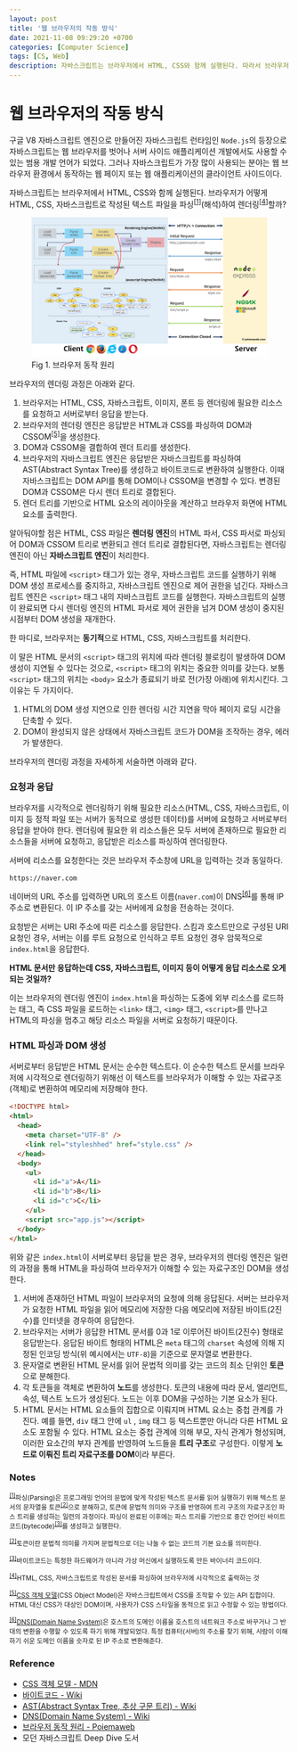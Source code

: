 ```yaml
---
layout: post
title: '웹 브라우저의 작동 방식'
date: 2021-11-08 09:29:20 +0700
categories: [Computer Science]
tags: [CS, Web]
description: 자바스크립트는 브라우저에서 HTML, CSS와 함께 실행된다. 따라서 브라우저 환경을 고려할 때 더 효율적인 클라이언트 사이드 자바스크립트 프로그래밍이 가능하다.
---
```


# 웹 브라우저의 작동 방식

구글 V8 자바스크립트 엔진으로 만들어진 자바스크립트 런타임인 `Node.js`의 등장으로 자바스크립트는 웹 브라우저를 벗어나 서버 사이드 애플리케이션 개발에서도 사용할 수 있는 범용 개발 언어가 되었다. 그러나 자바스크립트가 가장 많이 사용되는 분야는 웹 브라우저 환경에서 동작하는 웹 페이지 또는 웹 애플리케이션의 클라이언트 사이드이다.

자바스크립트는 브라우저에서 HTML, CSS와 함께 실행된다. 브라우저가 어떻게 HTML, CSS, 자바스크립트로 작성된 텍스트 파일을 파싱<sup id="user">[[1]](#user-ref)</sup>(해석)하여 렌더링<sup id="user">[[4]](#user-ref)</sup>할까?

<figure>
<img src="./../../images/web-browser1.png">
<figcaption>Fig 1. 브라우저 동작 원리</figcaption>
</figure>

브라우저의 렌더링 과정은 아래와 같다.

1. 브라우저는 HTML, CSS, 자바스크립트, 이미지, 폰트 등 렌더링에 필요한 리소스를 요청하고 서버로부터 응답을 받는다.
2. 브라우저의 렌더링 엔진은 응답받은 HTML과 CSS를 파싱하여 DOM과 CSSOM<sup id="user">[[5]](#user-ref)</sup>을 생성한다.
3. DOM과 CSSOM을 결합하여 렌더 트리를 생성한다.
4. 브라우저의 자바스크립트 엔진은 응답받은 자바스크립트를 파싱하여 AST(Abstract Syntax Tree)를 생성하고 바이트코드로 변환하여 실행한다. 이때 자바스크립트는 DOM API를 통해 DOM이나 CSSOM을 변경할 수 있다. 변경된 DOM과 CSSOM은 다시 렌더 트리로 결합된다.
5. 렌더 트리를 기반으로 HTML 요소의 레이아웃을 계산하고 브라우저 화면에 HTML 요소를 출력한다.

알아둬야할 점은 HTML, CSS 파일은 **렌더링 엔진**의 HTML 파서, CSS 파서로 파싱되어 DOM과 CSSOM 트리로 변환되고 렌더 트리로 결합된다면, 자바스크립트는 렌더링 엔진이 아닌 **자바스크립트 엔진**이 처리한다.

즉, HTML 파일에 `<script>` 태그가 있는 경우, 자바스크립트 코드를 실행하기 위해 DOM 생성 프로세스를 중지하고, 자바스크립트 엔진으로 제어 권한을 넘긴다. 자바스크립트 엔진은 `<script>` 태그 내의 자바스크립트 코드를 실행한다. 자바스크립트의 실행이 완료되면 다시 렌더링 엔진의 HTML 파서로 제어 권한을 넘겨 DOM 생성이 중지된 시점부터 DOM 생성을 재개한다.

한 마디로, 브라우저는 **동기적**으로 HTML, CSS, 자바스크립트를 처리한다.

이 말은 HTML 문서의 `<script>` 태그의 위치에 따라 렌더링 블로킹이 발생하여 DOM 생성이 지연될 수 있다는 것으로, `<script>` 태그의 위치는 중요한 의미를 갖는다. 보통 `<script>` 태그의 위치는 `<body>` 요소가 종료되기 바로 전(가장 아래)에 위치시킨다. 그 이유는 두 가지이다.

1. HTML의 DOM 생성 지연으로 인한 렌더링 시간 지연을 막아 페이지 로딩 시간을 단축할 수 있다.
2. DOM이 완성되지 않은 상태에서 자바스크립트 코드가 DOM을 조작하는 경우, 에러가 발생한다.

브라우저의 렌더링 과정을 자세하게 서술하면 아래와 같다.

### 요청과 응답

브라우저를 시각적으로 렌더링하기 위해 필요한 리소스(HTML, CSS, 자바스크립트, 이미지 등 정적 파일 또는 서버가 동적으로 생성한 데이터)를 서버에 요청하고 서버로부터 응답을 받아야 한다. 렌더링에 필요한 위 리소스들은 모두 서버에 존재하므로 필요한 리소스들을 서버에 요청하고, 응답받은 리소스를 파싱하여 렌더링한다.

서버에 리소스를 요청한다는 것은 브라우저 주소창에 URL을 입력하는 것과 동일하다.

```
https://naver.com
```

네이버의 URL 주소를 입력하면 URL의 호스트 이름(`naver.com`)이 DNS<sup id="user">[[6]](#user-ref)</sup>를 통해 IP 주소로 변환된다. 이 IP 주소를 갖는 서버에게 요청을 전송하는 것이다.

요청받은 서버는 URI 주소에 따른 리소스를 응답한다. 스킴과 호스트만으로 구성된 URI 요청인 경우, 서버는 이를 루트 요청으로 인식하고 루트 요청인 경우 암묵적으로 `index.html`을 응답한다.

**HTML 문서만 응답하는데 CSS, 자바스크립트, 이미지 등이 어떻게 응답 리소스로 오게 되는 것일까?**

이는 브라우저의 렌더링 엔진이 `index.html`을 파싱하는 도중에 외부 리소스를 로드하는 태그, 즉 CSS 파일을 로드하는 `<link>` 태그, `<img>` 태그, `<script>`를 만나고 HTML의 파싱을 멈추고 해당 리소스 파일을 서버로 요청하기 때문이다.

### HTML 파싱과 DOM 생성

서버로부터 응답받은 HTML 문서는 순수한 텍스트다. 이 순수한 텍스트 문서를 브라우저에 시각적으로 렌더링하기 위해선 이 텍스트를 브라우저가 이해할 수 있는 자료구조(객체)로 변환하여 메모리에 저장해야 한다.

```html
<!DOCTYPE html>
<html>
  <head>
    <meta charset="UTF-8" />
    <link rel="styleshhed" href="style.css" />
  </head>
  <body>
    <ul>
      <li id="a">A</li>
      <li id="b">B</li>
      <li id="c">C</li>
    </ul>
    <script src="app.js"></script>
  </body>
</html>
```

위와 같은 `index.html`이 서버로부터 응답을 받은 경우, 브라우저의 렌더링 엔진은 일련의 과정을 통해 HTML을 파싱하여 브라우저가 이해할 수 있는 자료구조인 DOM을 생성한다.

1. 서버에 존재하던 HTML 파일이 브라우저의 요청에 의해 응답된다. 서버는 브라우저가 요청한 HTML 파일을 읽어 메모리에 저장한 다음 메모리에 저장된 바이트(2진수)를 인터넷을 경우하여 응답한다.
2. 브라우저는 서버가 응답한 HTML 문서를 0과 1로 이루어진 바이트(2진수) 형태로 응답받는다. 응답된 바이트 형태의 HTML은 `meta` 태그의 `charset` 속성에 의해 지정된 인코딩 방식(위 예시에서는 `UTF-8`)을 기준으로 문자열로 변환한다.
3. 문자열로 변환된 HTML 문서를 읽어 문법적 의미를 갖는 코드의 최소 단위인 **토큰**으로 분해한다.
4. 각 토큰들을 객체로 변환하여 **노드**를 생성한다. 토큰의 내용에 따라 문서, 엘리먼트, 속성, 텍스트 노드가 생성된다. 노드는 이후 DOM을 구성하는 기본 요소가 된다.
5. HTML 문서는 HTML 요소들의 집합으로 이뤄지며 HTML 요소는 중첩 관계를 가진다. 예를 들면, `div` 태그 안에 `ul` , `img` 태그 등 텍스트뿐만 아니라 다른 HTML 요소도 포함될 수 있다. HTML 요소는 중첩 관계에 의해 부모, 자식 관계가 형성되며, 이러한 요소간의 부자 관계를 반영하여 노드들을 **트리 구조**로 구성한다. 이렇게 **노드로 이뤄진 트리 자료구조를 DOM**이라 부른다.

### Notes

<small id="user-ref"><sup>[[1]](#user)</sup>파싱(Parsing)은 프로그래밍 언어의 문법에 맞게 작성된 텍스트 문서를 읽어 실행하기 위해 텍스트 문서의 문자열을 토큰<sup id="user">[[2]](#user-ref)</sup>으로 분해하고, 토큰에 문법적 의미와 구조를 반영하여 트리 구조의 자료구조인 파스 트리를 생성하는 일련의 과정이다. 파싱이 완료된 이후에는 파스 트리를 기반으로 중간 언어인 바이트코드(bytecode)<sup id="user">[[3]](#user-ref)</sup>를 생성하고 실행한다.</small>

<small id="user-ref"><sup>[[2]](#user)</sup>토큰이란 문법적 의미를 가지며 문법적으로 더는 나눌 수 없는 코드의 기본 요소를 의미한다.</small>

<small id="user-ref"><sup>[[3]](#user)</sup>바이트코드는 특정한 하드웨어가 아니라 가상 머신에서 실행하도록 만든 바이너리 코드이다.</small>

<small id="user-ref"><sup>[[4]](#user)</sup>HTML, CSS, 자바스크립트로 작성된 문서를 파싱하여 브라우저에 시각적으로 출력하는 것</small>

<small id="user-ref"><sup>[[5]](#user)</sup><a href="https://developer.mozilla.org/ko/docs/Web/API/CSS_Object_Model" target="_blank" rel="noopener">CSS 객체 모델</a>(CSS Object Model)은 자바스크립트에서 CSS를 조작할 수 있는 API 집합이다. HTML 대신 CSS가 대상인 DOM이며, 사용자가 CSS 스타일을 동적으로 읽고 수정할 수 있는 방법이다.</small>

<small id="user-ref"><sup>[[6]](#user)</sup><a href="hhttps://ko.wikipedia.org/wiki/%EB%8F%84%EB%A9%94%EC%9D%B8_%EB%84%A4%EC%9E%84_%EC%8B%9C%EC%8A%A4%ED%85%9C" target="_blank" rel="noopener">DNS(Domain Name System)</a>은 호스트의 도메인 이름을 호스트의 네트워크 주소로 바꾸거나 그 반대의 변환을 수행할 수 있도록 하기 위해 개발되었다. 특정 컴퓨터(서버)의 주소를 찾기 위해, 사람이 이해하기 쉬운 도메인 이름을 숫자로 된 IP 주소로 변환해준다.</small>

### Reference

- <a href="https://developer.mozilla.org/ko/docs/Web/API/CSS_Object_Model" target="_blank" rel="noopener">CSS 객체 모델 - MDN</a>
- <a href="https://ko.wikipedia.org/wiki/%EB%B0%94%EC%9D%B4%ED%8A%B8%EC%BD%94%EB%93%9C" target="_blank" rel="noopener">바이트코드 - Wiki</a>
- <a href="https://ko.wikipedia.org/wiki/%EC%B6%94%EC%83%81_%EA%B5%AC%EB%AC%B8_%ED%8A%B8%EB%A6%AC" target="_blank" rel="noopener">AST(Abstract Syntax Tree, 추상 구문 트리) - Wiki</a>
- <a href="https://ko.wikipedia.org/wiki/%EB%8F%84%EB%A9%94%EC%9D%B8_%EB%84%A4%EC%9E%84_%EC%8B%9C%EC%8A%A4%ED%85%9C" target="_blank" rel="noopener">DNS(Domain Name System) - Wiki</a>
- <a href="https://poiemaweb.com/js-browser" target="_blank" rel="noopener">브라우저 동작 원리 - Poiemaweb</a>
- 모던 자바스크립트 Deep Dive 도서

